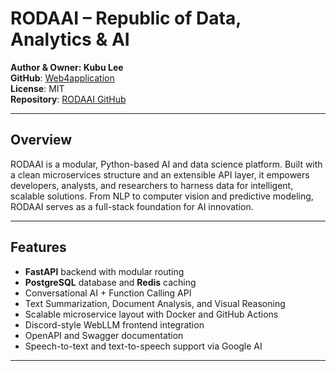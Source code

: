 # RODAAI – Republic of Data, Analytics & AI

**Author & Owner: Kubu Lee**  
**GitHub**: [Web4application](https://github.com/Web4application)  
**License**: MIT  
**Repository**: [RODAAI GitHub](https://github.com/Web4application/RODAAI.git)

---

## Overview

RODAAI is a modular, Python-based AI and data science platform. Built with a clean microservices structure and an extensible API layer, it empowers developers, analysts, and researchers to harness data for intelligent, scalable solutions. From NLP to computer vision and predictive modeling, RODAAI serves as a full-stack foundation for AI innovation.

---

## Features

- **FastAPI** backend with modular routing
- **PostgreSQL** database and **Redis** caching
- Conversational AI + Function Calling API
- Text Summarization, Document Analysis, and Visual Reasoning
- Scalable microservice layout with Docker and GitHub Actions
- Discord-style WebLLM frontend integration
- OpenAPI and Swagger documentation
- Speech-to-text and text-to-speech support via Google AI

---
